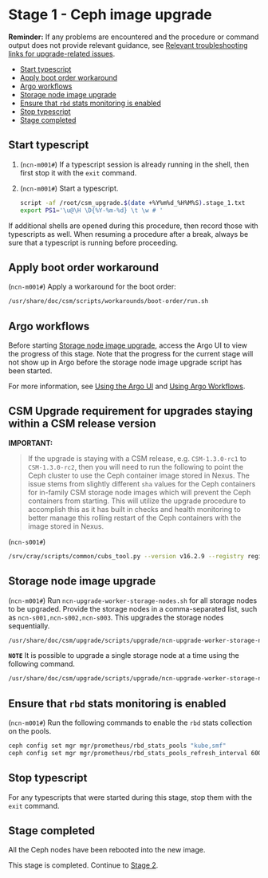# Stage 1 - Ceph image upgrade

**Reminder:** If any problems are encountered and the procedure or command output does not provide relevant guidance, see
[Relevant troubleshooting links for upgrade-related issues](Upgrade_Management_Nodes_and_CSM_Services.md#relevant-troubleshooting-links-for-upgrade-related-issues).

- [Start typescript](#start-typescript)
- [Apply boot order workaround](#apply-boot-order-workaround)
- [Argo workflows](#argo-workflows)
- [Storage node image upgrade](#storage-node-image-upgrade)
- [Ensure that `rbd` stats monitoring is enabled](#ensure-that-rbd-stats-monitoring-is-enabled)
- [Stop typescript](#stop-typescript)
- [Stage completed](#stage-completed)

## Start typescript

1. (`ncn-m001#`) If a typescript session is already running in the shell, then first stop it with the `exit` command.

1. (`ncn-m001#`) Start a typescript.

    ```bash
    script -af /root/csm_upgrade.$(date +%Y%m%d_%H%M%S).stage_1.txt
    export PS1='\u@\H \D{%Y-%m-%d} \t \w # '
    ```

If additional shells are opened during this procedure, then record those with typescripts as well. When resuming a procedure
after a break, always be sure that a typescript is running before proceeding.

## Apply boot order workaround

(`ncn-m001#`) Apply a workaround for the boot order:

```bash
/usr/share/doc/csm/scripts/workarounds/boot-order/run.sh
```

## Argo workflows

Before starting [Storage node image upgrade](#storage-node-image-upgrade), access the Argo UI to view the progress of this stage.
Note that the progress for the current stage will not show up in Argo before the storage node image upgrade script has been started.

For more information, see [Using the Argo UI](../operations/argo/Using_the_Argo_UI.md) and [Using Argo Workflows](../operations/argo/Using_Argo_Workflows.md).

## CSM Upgrade requirement for upgrades staying within a CSM release version

**IMPORTANT:**

> If the upgrade is staying with a CSM release, e.g. `CSM-1.3.0-rc1` to `CSM-1.3.0-rc2`, then you will need to run the following to point the Ceph cluster to use the Ceph container image stored in Nexus.
> The issue stems from slightly different `sha` values for the Ceph containers for in-family CSM storage node images which will prevent the Ceph containers from starting.
> This will utilize the upgrade procedure to accomplish this as it has built in checks and health monitoring to better manage this rolling restart of the Ceph containers with the image stored in Nexus.

(`ncn-s001#`)

```bash
/srv/cray/scripts/common/cubs_tool.py --version v16.2.9 --registry registry.local/artifactory.algol60.net/csm-docker/stable/quay.io/ --upgrade --in_family_override
```  

## Storage node image upgrade

(`ncn-m001#`) Run `ncn-upgrade-worker-storage-nodes.sh` for all storage nodes to be upgraded. Provide the storage nodes in a comma-separated list, such as `ncn-s001,ncn-s002,ncn-s003`. This upgrades the storage nodes sequentially.

```bash
/usr/share/doc/csm/upgrade/scripts/upgrade/ncn-upgrade-worker-storage-nodes.sh ncn-s001,ncn-s002,ncn-s003
```

**`NOTE`**
It is possible to upgrade a single storage node at a time using the following command.

```bash
/usr/share/doc/csm/upgrade/scripts/upgrade/ncn-upgrade-worker-storage-nodes.sh ncn-s001
```

## Ensure that `rbd` stats monitoring is enabled

(`ncn-m001#`) Run the following commands to enable the `rbd` stats collection on the pools.

```bash
ceph config set mgr mgr/prometheus/rbd_stats_pools "kube,smf"
ceph config set mgr mgr/prometheus/rbd_stats_pools_refresh_interval 600
```

## Stop typescript

For any typescripts that were started during this stage, stop them with the `exit` command.

## Stage completed

All the Ceph nodes have been rebooted into the new image.

This stage is completed. Continue to [Stage 2](Stage_2.md).
